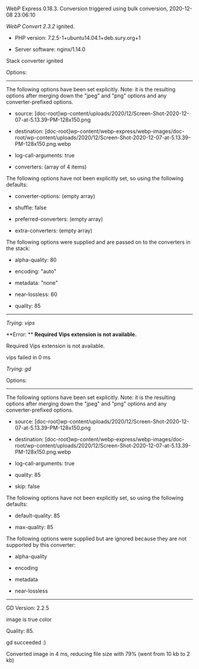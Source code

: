 WebP Express 0.18.3. Conversion triggered using bulk conversion, 2020-12-08 23:06:10

*WebP Convert 2.3.2*  ignited.
- PHP version: 7.2.5-1+ubuntu14.04.1+deb.sury.org+1
- Server software: nginx/1.14.0

Stack converter ignited

Options:
------------
The following options have been set explicitly. Note: it is the resulting options after merging down the "jpeg" and "png" options and any converter-prefixed options.
- source: [doc-root]wp-content/uploads/2020/12/Screen-Shot-2020-12-07-at-5.13.39-PM-128x150.png
- destination: [doc-root]wp-content/webp-express/webp-images/doc-root/wp-content/uploads/2020/12/Screen-Shot-2020-12-07-at-5.13.39-PM-128x150.png.webp
- log-call-arguments: true
- converters: (array of 4 items)

The following options have not been explicitly set, so using the following defaults:
- converter-options: (empty array)
- shuffle: false
- preferred-converters: (empty array)
- extra-converters: (empty array)

The following options were supplied and are passed on to the converters in the stack:
- alpha-quality: 80
- encoding: "auto"
- metadata: "none"
- near-lossless: 60
- quality: 85
------------


*Trying: vips* 

**Error: ** **Required Vips extension is not available.** 
Required Vips extension is not available.
vips failed in 0 ms

*Trying: gd* 

Options:
------------
The following options have been set explicitly. Note: it is the resulting options after merging down the "jpeg" and "png" options and any converter-prefixed options.
- source: [doc-root]wp-content/uploads/2020/12/Screen-Shot-2020-12-07-at-5.13.39-PM-128x150.png
- destination: [doc-root]wp-content/webp-express/webp-images/doc-root/wp-content/uploads/2020/12/Screen-Shot-2020-12-07-at-5.13.39-PM-128x150.png.webp
- log-call-arguments: true
- quality: 85
- skip: false

The following options have not been explicitly set, so using the following defaults:
- default-quality: 85
- max-quality: 85

The following options were supplied but are ignored because they are not supported by this converter:
- alpha-quality
- encoding
- metadata
- near-lossless
------------

GD Version: 2.2.5
image is true color
Quality: 85. 
gd succeeded :)

Converted image in 4 ms, reducing file size with 79% (went from 10 kb to 2 kb)
